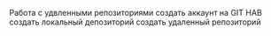 Работа с удвленными репозиториями
создать аккаунт на GIT HAB
создать локальный депозиторий
создать удаленный репозиторий
